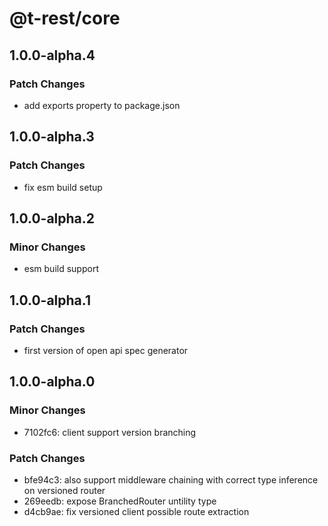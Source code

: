 # @t-rest/core

## 1.0.0-alpha.4

### Patch Changes

- add exports property to package.json

## 1.0.0-alpha.3

### Patch Changes

- fix esm build setup

## 1.0.0-alpha.2

### Minor Changes

- esm build support

## 1.0.0-alpha.1

### Patch Changes

- first version of open api spec generator

## 1.0.0-alpha.0

### Minor Changes

- 7102fc6: client support version branching

### Patch Changes

- bfe94c3: also support middleware chaining with correct type inference on versioned router
- 269eedb: expose BranchedRouter untility type
- d4cb9ae: fix versioned client possible route extraction
